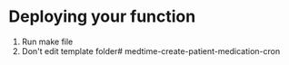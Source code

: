 # Deploying your function

1. Run make file
2. Don't edit template folder# medtime-create-patient-medication-cron
